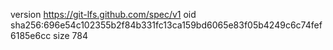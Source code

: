 version https://git-lfs.github.com/spec/v1
oid sha256:696e54c102355b2f84b331fc13ca159bd6065e83f05b4249c6c74fef6185e6cc
size 784
